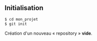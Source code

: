 ## Initialisation

```sh
$ cd mon_projet
$ git init
```

Création d'un nouveau « repository » **vide**.